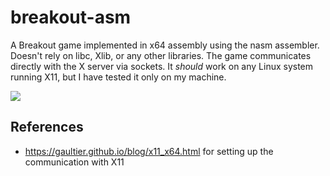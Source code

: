 # breakout-asm

A Breakout game implemented in x64 assembly using the nasm assembler.
Doesn't rely on libc, Xlib, or any other libraries. The game communicates directly with the X server via sockets.
It *should* work on any Linux system running X11, but I have tested it only on my machine.

![](https://imgur.com/a/flTRdlq)

## References

* https://gaultier.github.io/blog/x11_x64.html for setting up the communication with X11
